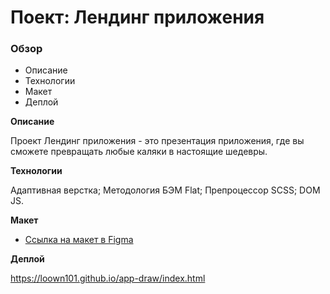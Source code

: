 # Поект: Лендинг приложения

### Обзор
* Описание
* Технологии
* Макет
* Деплой

**Описание**

Проект Лендинг приложения - это презентация приложения, где вы сможете превращать любые каляки в настоящие шедевры.

**Технологии**

Адаптивная верстка;
Методология БЭМ Flat;
Препроцессор SCSS;
DOM JS.

**Макет**

* [Ссылка на макет в Figma](https://www.figma.com/file/G3UWFlQmNtNs67751YiDH2/Month-of-Landings?node-id=6%3A1050)

**Деплой**

https://loown101.github.io/app-draw/index.html
